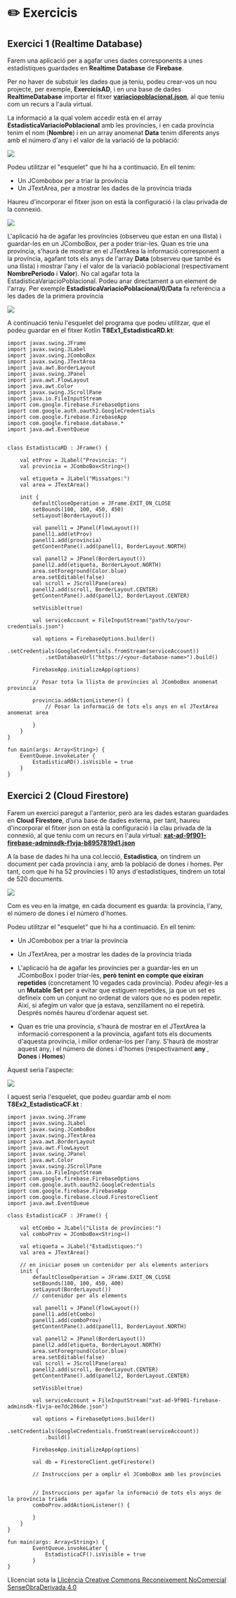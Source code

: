 # :pencil2: Exercicis

## Exercici 1 (Realtime Database)

Farem una aplicació per a agafar unes dades corresponents a unes estadístiques
guardades en **Realtime Database** de **Firebase**.

Per no haver de substuir les dades que ja teniu, podeu crear-vos un nou projecte, per exemple, **ExercicisAD**, i en una base de dades **RealtimeDatabase** importar el  fitxer [**variaciopoblacional.json**](https://aules.edu.gva.es/semipresencial/mod/folder/view.php?id=1847725), al que teniu com un recurs a l'aula virtual.

La informació a la qual volem accedir està en el array
**EstadisticaVariacioPoblacional** amb les províncies, i en cada província
tenim el nom (**Nombre**) i en un array anomenat **Data** tenim diferents anys
amb el número d'any i el valor de la variació de la població:

![](T7_Ex_1_1.png)


Podeu utilitzar el "esquelet" que hi ha a continuació. En ell tenim:

  * Un JCombobox per a triar la província
  * Un JTextArea, per a mostrar les dades de la província triada

Haureu d'incorporar el fitxer json on està la configuració i la clau privada
de la connexió.

![](T7_Ex_1_2.png)

L'aplicació ha de agafar les províncies (observeu que estan en una llista) i
guardar-les en un JComboBox, per a poder triar-les. Quan es trie una
província, s'haurà de mostrar en el JTextArea la informació corresponent a la
província, agafant tots els anys de l'array **Data** (observeu que també és
una llista) i mostrar l'any i el valor de la variació poblacional
(respectivament **NombrePeriodo** i **Valor**). No cal agafar tota la
EstadisticaVariacioPoblacional. Podeu anar directament a un element de
l'array. Per exemple **EstadisticaVariacioPoblacional/0/Data** fa referència a
les dades de la primera província

![](T7Ex1_2.png)

A continuació teniu l'esquelet del programa que podeu utilitzar, que el podeu
guardar en el fitxer Kotlin **T8Ex1_EstadisticaRD.kt**:
    
    
    import javax.swing.JFrame
    import javax.swing.JLabel
    import javax.swing.JComboBox
    import javax.swing.JTextArea
    import java.awt.BorderLayout
    import javax.swing.JPanel
    import java.awt.FlowLayout
    import java.awt.Color
    import javax.swing.JScrollPane
    import java.io.FileInputStream
    import com.google.firebase.FirebaseOptions
    import com.google.auth.oauth2.GoogleCredentials
    import com.google.firebase.FirebaseApp
    import com.google.firebase.database.*
    import java.awt.EventQueue
    
    
    class EstadisticaRD : JFrame() {
    
        val etProv = JLabel("Provincia: ")
        val provincia = JComboBox<String>()
    
        val etiqueta = JLabel("Missatges:")
        val area = JTextArea()
        
        init {
            defaultCloseOperation = JFrame.EXIT_ON_CLOSE
            setBounds(100, 100, 450, 450)
            setLayout(BorderLayout())
    
            val panell1 = JPanel(FlowLayout())
            panell1.add(etProv)
            panell1.add(provincia)
            getContentPane().add(panell1, BorderLayout.NORTH)
    
            val panell2 = JPanel(BorderLayout())
            panell2.add(etiqueta, BorderLayout.NORTH)
            area.setForeground(Color.blue)
            area.setEditable(false)
            val scroll = JScrollPane(area)
            panell2.add(scroll, BorderLayout.CENTER)
            getContentPane().add(panell2, BorderLayout.CENTER)
    
            setVisible(true)
    
            val serviceAccount = FileInputStream("path/to/your-credentials.json")
    
            val options = FirebaseOptions.builder()
                .setCredentials(GoogleCredentials.fromStream(serviceAccount))
                .setDatabaseUrl("https://<your-database-name>").build()
    
            FirebaseApp.initializeApp(options)
    
            // Posar tota la llista de províncies al JComboBox anomenat provincia
    
            provincia.addActionListener() {
                // Posar la informació de tots els anys en el JTextArea anomenat area
    
            }
        }
    }
    
    fun main(args: Array<String>) {
        EventQueue.invokeLater {
            EstadisticaRD().isVisible = true
        }
    }
<!--
Aplicació en Android

  * Creeu-vos una nova aplicació d'Android anomenada **T7Ex1_EstadisticaRD**.
  * Incorporeu en ella: 
    * Un **Spinner** per a triar la província
    * Un **TextView** , per a mostrar les estadístiques de la província
  * Connecteu a la Base de Dades Firebase abans esmentada

L'aplicació ha de agafar les províncies (observeu que estan en una llista) i
guardar-les en el Spinner, per a poder triar-les. Quan es trie una província,
s'haurà de mostrar en el TextView la informació corresponent a la província,
agafant tots els anys de l'array **Data** (observeu que també és una llista) i
mostrar l'any i el valor de la variació poblacional (respectivament
**NombrePeriodo** i **Valor**). No cal agafar tota la
EstadisticaVariacioPoblacional. Podeu anar directament a un element de
l'array. Per exemple EstadisticaVariacioPoblacional/0/Data fa referència a les
dades de la primera província

A continuació teniu un exemple de activity_main.xml que us podria servir:

    
    
    <?xml version="1.0" encoding="utf-8"?>  
    <androidx.constraintlayout.widget.ConstraintLayout xmlns:android="http://schemas.android.com/apk/res/android"  
        xmlns:app="http://schemas.android.com/apk/res-auto"  
        xmlns:tools="http://schemas.android.com/tools"  
        android:layout_width="match_parent"  
        android:layout_height="match_parent"  
        tools:context=".MainActivity">  
      
        <Spinner  
            android:id="@+id/combo"  
            android:layout_width="0dp"  
            android:layout_height="wrap_content"  
            app:layout_constraintEnd_toEndOf="parent"  
            app:layout_constraintStart_toStartOf="parent"  
            app:layout_constraintTop_toTopOf="parent" />  
      
        <TextView  
            android:id="@+id/area"  
            android:layout_width="0dp"  
            android:layout_height="0dp"  
            android:scrollbars="vertical"  
            android:text=""  
            app:layout_constraintBottom_toBottomOf="parent"  
            app:layout_constraintEnd_toEndOf="parent"  
            app:layout_constraintHorizontal_bias="1.0"  
            app:layout_constraintStart_toStartOf="parent"  
            app:layout_constraintTop_toBottomOf="@+id/combo"  
            app:layout_constraintVertical_bias="0.0" />  
      
    </androidx.constraintlayout.widget.ConstraintLayout>

I a continuació l'esquelet del programa per si el voleu utilitzar ja que estan
les recomacions-indicacions:

    
    
    import androidx.appcompat.app.AppCompatActivity  
    import android.os.Bundle  
    import android.util.Log  
    import android.view.View  
    import android.widget.AdapterView  
    import android.widget.ArrayAdapter  
    import androidx.core.view.size  
    import com.google.firebase.database.*  
    import kotlinx.android.synthetic.main.activity_main.*  
      
    class MainActivity : AppCompatActivity() {  
        override fun onCreate(savedInstanceState: Bundle?) {  
            super.onCreate(savedInstanceState)  
            setContentView(R.layout.activity_main)  
            val pantPrincipal = this  // per a utilitzar-lo en el ArrayAdapter del Spinner  
      
            // Inicialització de la referència i altres variables  
      
            // Lectura de totes les províncies per a posar-les després al Spinner  
            // Es recomana llegir els fills de la llista, per tant addChildEventListener  
      
            // Inicialització del Spinner, amb un ArrayAdapter passant-li un ArrayList amb les províncies  
            // es recomana fer-ho dins d'un addListenerForSingleValueEvent sobre la mateixa referència  
            // per assegurar-nos que l'ArrayList ja té les províncies  
      
            // Instruccions per a posar en el TextView les dades de la provincia seleccionada  
            // Dins del onItemSelectedListener del Spinner també es recomana llegir els fills de la llista,  
            // per tant una altra vegada addChildEventListener  
        }  
    }

Com posa en les indicacions, podem tenir la complicació de que quan construïm
el Spinner, encara no estiguen les dades llegides. Ho podem solucionar afegint
un altre listener, el **addListenerForSingleValueEvent** , que segur que
s'executarà després del **addChildEventListener**
-->

## Exercici 2 (Cloud Firestore)

Farem un exercici paregut a l'anterior, però ara les dades estaran guardades
en **Cloud Firestore**, d'una base de dades externa, per tant, haureu d'incorporar el fitxer json on està la configuració i la clau privada de la connexió, al que teniu com un recurs en l'aula virtual: [**xat-ad-9f901-firebase-adminsdk-f1vja-b8957819d1.json**](https://aules.edu.gva.es/semipresencial/mod/folder/view.php?id=1847725)

A la base de dades hi ha una col.lecció, **Estadistica**, on tindrem un document per cada província i any, amb la població de dones i homes. Per tant, com que hi ha 52 províncies i 10 anys d'estadístiques, tindrem un total de 520 documents.


![](T7Ex2_1.png)

Com es veu en la imatge, en cada document es guarda: la província, l'any, el
número de dones i el número d'homes.


Podeu utilitzar el "esquelet" que hi ha a continuació. En ell tenim:

  * Un JCombobox per a triar la província
  * Un JTextArea, per a mostrar les dades de la província triada


  * L'aplicació ha de agafar les províncies per a guardar-les en un JComboBox i poder triar-les, **però tenint en compte que eixiran repetides** (concretament 10 vegades cada província). Podeu afegir-les a un **Mutable Set** per a evitar que estiguen repetides, ja que un set es defineix com un conjunt no ordenat de valors que no es poden repetir. Així, si afegim un valor que ja estava, senzillament no el repetirà. Després només haureu d'ordenar aquest set.
  * Quan es trie una província, s'haurà de mostrar en el JTextArea la informació corresponent a la província, agafant tots els documents d'aquesta província, i millor ordenar-los per l'any. S'haurà de mostrar aquest any, i el número de dones i d'homes (respectivament **any** , **Dones** i **Homes**)

Aquest seria l'aspecte:

![](T7Ex2_2.png)

I aquest seria l'esquelet, que podeu guardar amb el nom
**T8Ex2_EstadisticaCF.kt** :
    
    
    import javax.swing.JFrame
    import javax.swing.JLabel
    import javax.swing.JComboBox
    import javax.swing.JTextArea
    import java.awt.BorderLayout
    import java.awt.FlowLayout
    import javax.swing.JPanel
    import java.awt.Color
    import javax.swing.JScrollPane
    import java.io.FileInputStream
    import com.google.firebase.FirebaseOptions
    import com.google.auth.oauth2.GoogleCredentials
    import com.google.firebase.FirebaseApp
    import com.google.firebase.cloud.FirestoreClient
    import java.awt.EventQueue
    
    class EstadisticaCF : JFrame() {
    
        val etCombo = JLabel("Llista de províncies:")
        val comboProv = JComboBox<String>()
    
        val etiqueta = JLabel("Estadístiques:")
        val area = JTextArea()
    
        // en iniciar posem un contenidor per als elements anteriors
        init {
            defaultCloseOperation = JFrame.EXIT_ON_CLOSE
            setBounds(100, 100, 450, 400)
            setLayout(BorderLayout())
            // contenidor per als elements
    
            val panell1 = JPanel(FlowLayout())
            panell1.add(etCombo)
            panell1.add(comboProv)
            getContentPane().add(panell1, BorderLayout.NORTH)
    
            val panell2 = JPanel(BorderLayout())
            panell2.add(etiqueta, BorderLayout.NORTH)
            area.setForeground(Color.blue)
            area.setEditable(false)
            val scroll = JScrollPane(area)
            panell2.add(scroll, BorderLayout.CENTER)
            getContentPane().add(panell2, BorderLayout.CENTER)
    
            setVisible(true)
    
            val serviceAccount = FileInputStream("xat-ad-9f901-firebase-adminsdk-f1vja-ee7dc206de.json")
    
            val options = FirebaseOptions.builder()
                .setCredentials(GoogleCredentials.fromStream(serviceAccount))
                .build()
    
            FirebaseApp.initializeApp(options)
    
            val db = FirestoreClient.getFirestore()
    
            // Instruccions per a omplir el JComboBox amb les províncies
    
    
            // Instruccions per agafar la informació de tots els anys de la província triada
            comboProv.addActionListener() {
    
            }
        }
    }
    
    fun main(args: Array<String>) {
            EventQueue.invokeLater {
                EstadisticaCF().isVisible = true
            }
    }
<!--
Aplicació en Android

  * Creeu-vos una nova aplicació d'Android anomenada **T7Ex2_EstadisticaCF**.
  * Incorporeu en ella: 
    * Un **Spinner** per a triar la província
    * Un **TextView** , per a mostrar les estadístiques de la província
  * Connecteu a la Base de Dades Firebase abans esmentada
  * Incorporeu la següent línia en el **build-gradle** de l'aplicació, per a que no us done error:  

    
        **multiDexEnabled true**

L'aplicació ha de:

  * Primer ha d'agafar les províncies per a guardar-les en el Spinner i poder triar-les, **però tenint en compte que eixiran repetides** (concretament 10 vegades cada província). Podeu afegir-les a un **set** per a evitar que estiguen repetides, ja que un set es defineix com un conjunt no ordenat de valors que no es poden repetir. Així, si afegim un valor que ja estava, senzillament no el repetirà. Després només haureu d'ordenar aquest set.
  * Quan es trie una província, s'haurà de mostrar en el TextView la informació corresponent a la província, agafant tots els documents d'aquesta província, i millor ordenar-los per l'any. S'haurà de mostrar aquest any, i el número de dones i d'homes (respectivament **any** , **Dones** i **Homes**)

A continuació teniu un exemple de activity_main.xml que us podria servir:

    
    
    <?xml version="1.0" encoding="utf-8"?>  
    <androidx.constraintlayout.widget.ConstraintLayout xmlns:android="http://schemas.android.com/apk/res/android"  
        xmlns:app="http://schemas.android.com/apk/res-auto"  
        xmlns:tools="http://schemas.android.com/tools"  
        android:layout_width="match_parent"  
        android:layout_height="match_parent"  
        tools:context=".MainActivity">  
      
        <Spinner  
            android:id="@+id/combo"  
            android:layout_width="0dp"  
            android:layout_height="wrap_content"  
            app:layout_constraintEnd_toEndOf="parent"  
            app:layout_constraintStart_toStartOf="parent"  
            app:layout_constraintTop_toTopOf="parent" />  
      
        <TextView  
            android:id="@+id/area"  
            android:layout_width="0dp"  
            android:layout_height="0dp"  
            android:scrollbars="vertical"  
            android:text=""  
            app:layout_constraintBottom_toBottomOf="parent"  
            app:layout_constraintEnd_toEndOf="parent"  
            app:layout_constraintHorizontal_bias="1.0"  
            app:layout_constraintStart_toStartOf="parent"  
            app:layout_constraintTop_toBottomOf="@+id/combo"  
            app:layout_constraintVertical_bias="0.0" />  
      
    </androidx.constraintlayout.widget.ConstraintLayout>

I aquest seria l'esquelet del programa principal amb els suggeriments:

    
    
    import android.os.Bundle  
    import android.view.View  
    import android.widget.AdapterView  
    import android.widget.ArrayAdapter  
    import androidx.appcompat.app.AppCompatActivity  
    import com.google.firebase.firestore.FirebaseFirestore  
    import kotlinx.android.synthetic.main.activity_main.*  
      
      
    class MainActivity : AppCompatActivity() {  
        override fun onCreate(savedInstanceState: Bundle?) {  
            super.onCreate(savedInstanceState)  
            setContentView(R.layout.activity_main)  
      
            val pantPrincipal = this  // per a utilitzar-lo en el ArrayAdapter del spinner  
      
            // Inicialització de la referència i altres variables  
            val db = FirebaseFirestore.getInstance()  
            val colRef = db.collection("Estadistica")  
      
            // Lectura de totes les províncies per a posar-les després al Spinner  
            // S'hauran de llegir tots els documents de la col·lecció, per tant addSnapshotListener  
            // sobre la col·lecció  
      
            // Inicialització del Spinner, amb un ArrayAdapter passant-li un HashSet ordenat amb les províncies  
            // es recomana fer-ho dins d'un addOnSuccessListener sobre la mateixa col·lecció  
            // per assegurar-nos que el HashSet ja té les províncies  
      
            // Instruccions per a posar en el TextView les dades de la provincia seleccionada  
            // Dins del onItemSelectedListener del Spinner també s'hauran de llegir els documents de la col·lecció  
            // que són de la província triada, per tant una altra vegada addSnapshotListener  
        }  
    }
-->
<!--
## Exercici 3 (Cloud Firestore - Cloud Storage) (voluntari)

Aquest exercici serà per a combinar guardar dades en Cloud Firestore amb
fitxers guardats en Cloud Storage.

En compte de guardar imatges, ara guardarem **audios**. No podrem reproduir
tots els tipus d'audio, però tots els audios que estiguen guardats es podran
reproduir.

Les dades de connexió són les mateixes que en exercicis anteriors:

  * Compte de Google: **ad.ieselcaminas@gmail.com**
  * Contrasenya: **ieselcaminas_ad**
  * Aplicació: **xat-ad**

L'estructura de dades és molt semblant a l'exemple en què guardàvem imatges

  * En Cloud Firestore guardem en una col·lecció anomenada **Audios** una sèrie de documents, i en cadascun tindrem el nom de l'audio i el nom del fitxer
  * En Cloud Storage guardem els fitxer d'audio

![](T7_Ex4_1.png) | ![](T7_Ex4_2.png)  
---|---  
  
Podeu fer l'exercici tant en IntelliJ com en Android. En Android utilitzarem
el component **MediaPlayer**. Aquest controlador també està disponible
utilitzant les llibreries de **JavaFX** , però açò suposaria haver
d'instal·lar plugins a IntelliJ, i no valdrà la pena. Utilitzarem un altre
component que ja ve instal·lat, encara que limitat, ja que no en permetrà
reproduir els fitxers .**mp3** , però sí els formats més senzills com **.wav**
i **.au**

Aplicació en IntelliJ

El component que utilitzarem és **AudioSystem** , situada en
**javax.sound.sampled**. Només l'hem d'inicialitzar un **clip** a partir de
AudioSystem, i per una altra banda un AudioInputStream. Posteriorment obrirem
el clip amb el AudioInputStream. Després només faltarà posar en marxa l'audio
i parar-lo:

  * Per a inicialitzar **val audioInputStream = AudioSystem.getAudioInputStream(_InputStream_)** i **val clip = AudioSystem.getClip()****.** Haurem d'aconseguir l'InputStream bé a través del ByteBuffer o del fitxer temporal del nostre fitxer una vegada el tinguem baixat
  * Després obrirem el clip amb: **clip.open(audioInputStream)**
  * Per a posar en marxa (play) **clip.start()**
  * Per a parar (stop) **clip.stop()**

En definitiva, quedarà així:

    
    
    ...
        val clip = AudioSystem.getClip()
    ...
                val audioInputStream = AudioSystem.getAudioInputStream(inputStream)
    
                clip.close()   // ha d'estar tancat abans de tornar a obrir-lo
                clip.open(audioInputStream)
    ...
                clip.stat()
    ...
                clip.stop()
    ...

Us heu de muntar un **JComboBox** per a visualitzar la llista de audios, un
botó per a posar en marxa l'audio seleccionat i un botó per a parar-lo

![](T7_Ex4_3.png)

Recordeu que amb el controlador utilitzat **no** es poden reproduir els
fitxers **mp3**.

Aplicació en Android

El component que utilitzarem és **MediaPlayer**. Només l'hem d'inicialitzar i
després posar en marxa l'audio i parar-lo:

  * Per a inicialitzar**val clip: MediaPlayer? = MediaPlayer.create(_context_ ,_fitxer de so_)**
  * Per a posar en marxa (play) **clip.start()**
  * Per a parar (stop) **clip.stop()**

Si volem tornar a posar en marxa un audio que havíem parat el so, millor
situar-lo a principi amb **clip.seek(0)**

Us heu de muntar un **Spinner** per a visualitzar la llista de audios, un botó
per a posar en marxa l'audio seleccionat i un botó per a parar-lo.

Potser en aquest cas **no** es puguen reproduir els fitxers **.au**

-->

<!--
## Exercici 4 (Realtime Database) (voluntari)

Farem una aplicació en **IntelliJ** i/o **Android** per a fer partides del
Mastermind compartides. El joc consisteix a endevinar un número de 4 xifres no
repetides. Quan es fa una tirada, l'aplicació contestarà quants xifres hi ha
encertades i en el lloc corresponent, i quantes xifres encertades però fora
del lloc.

Per exemple: Suposem que el número a endevinar és el 7481. A mida que anem
fent tirades hem d'anar endevinant quin és el número:

  * 1234 0 2 (que indica que no hi ha cap xifra al seu lloc, i que hi ha 2 encertades fora del lloc)
  * 5678 0 2
  * 1256 0 1
  * 3487 2 1  

  * 7482 3 0
  * 7481 4 0

Els usuaris connectats a l'aplicació (amb un nom d'usuari, millor si és breu,
per exemple 3 caràcters, a l'estil de J01, J02, ...) han de poder fer jugades,
i l'aplicació ha de mostrar primer el nom del jugador, la tirada i el
resultat.

Per més simplicitat, només es guardarà una partida, però quan finalitze s'ha
de poder començar una altra (esborrant les tirades de la partida anterior).
Les dades que guardarem de la partida són:

**Mastermind** (serà la clau on ho guardarem tot)****

  * Número secret a endevinar: **numSecret** (string)
  * Partida en marxa o bé ja finalitzada: **finalitzada** (boolean)
  * Llista de tirades: **tirades**. De cadascuna: 
    * Jugador que l'ha feta: **nom** (string)
    * Jugada feta: **tirada** (string)
    * Encertades col·locades: **colocades** (integer)
    * Encertades no col·locades: **desordenades** (integer)

Tindrem els mateixos elements que en l'exemple del xat:

  * Una etiqueta per a indicar nom de jugador
  * Un JTextField o EditText per a introduir el nom del jugador. Aquestes dues coses han d'anar dalt de tot, en la mateixa línia.
  * Un JTextArea o TextView, per a anar mostrant les tirades de la partida
  * Un altre JTextField o EditText per a introduir la nova tirada.
  * Un botó d'Enviar. Aquestes dues coses han d'anar baix de tot, en la mateixa línia.
  * Per últim també tindrem un botó que inicialment està ocult per a començar una nova partida. Quan es visualitza tapa el JTextField o EditText de la nova tirada i el botó d'enviar, amb la qual cosa no es poden fer més intents

Inicialment s'ha de comprovar si la partida està en marxa. Si no ho està (o si
no hi ha cap partida perquè és la primera vegada que s'executa):

  * S'ha de generar un nou número secret i guardar-lo
  * S'ha de marcar com a partida no finalitzada

Si ja està en marxa, senzillament s'ha d'agafar el número secret i s'han de
visualitzar les tirades existents, i esperar per si es fa una tirada.

Quan es fa una tirada:

  * S'ha de guardar el jugador, la tirada, el número de encertades col·locades i el número d'encertades no col·locades.
  * Si s'ha encertat el número, s'ha de marcar com a finalitzada la partida, i s'ha de visualitzar el botó per a generar una nova partida

Les dades de connexió són les mateixes que l'exercici anterior:

  * Compte de Google: **ieselcaminas.ad@gmail.com**
  * Contrasenya: **ad_ieselcaminas**
  * Aplicació: **xat-ad**

Us passe els mètodes **genera()** , que genera un número aleatori de 4 xifres
no repetides, i **comprova(String,String)** que torna les xifres encertades
col·locades i encertades no col·locades:

    
    
    	fun genera(): String {
    		val i0 = (Math.random() * 10).toInt()
    		var i1 = (Math.random() * 10).toInt()
    		while (i1 == i0)
    			i1 = (Math.random() * 10).toInt()
    		var i2 = (Math.random() * 10).toInt()
    		while (i2 == i0 || i2 == i1)
    			i2 = (Math.random() * 10).toInt()
    		var i3 = (Math.random() * 10).toInt()
    		while (i3 == i0 || i3 == i1 || i3 == i2)
    			i3 = (Math.random() * 10).toInt()
    		return (i0.toString() + i1.toString() + i2.toString() + i3.toString())
    	}
    
    	fun comprova(num: String, sec: String): IntArray {
    		var pos = 0
    		var nopos = 0
    		for (i in 0..3)
    			for (j in 0..3)
    				if (num[i] == sec[j])
    					if (i == j) pos++
    					else nopos++
    		return intArrayOf(pos, nopos)
    	}

Aplicació en IntelliJ

L'aplicació s'ha de guardar en el fitxer **T7Ex4_Mastermind_RD.kt** , i aquest
seria l'esquelet:

    
    
    package exercicis
    
    import com.google.auth.oauth2.GoogleCredentials
    import com.google.firebase.FirebaseApp
    import com.google.firebase.FirebaseOptions
    import com.google.firebase.database.*
    import java.awt.*
    import java.io.FileInputStream
    import javax.swing.*
    
    class Tirada(var nom: String, var tirada: String, var colocades: Int, var desordenades: Int)
    
    class T7Ex4_Mastermind_RD : JFrame() {
    
        val etJugador = JLabel("Nom Jugador: ")
        val jugador = JTextField(15)
    
        val etiqueta = JLabel("Tirades:")
        val area = JTextArea()
    
        val etIntroduccioTirada = JLabel("Introdueix tirada:")
        val enviar = JButton("Enviar")
        val tirada = JTextField(15)
    
        val botoPartidaNova = JButton("PARTIDA NOVA")
    
        var numSecret = ""
    
        // en iniciar posem un contenidor per als elements anteriors
        init {
            defaultCloseOperation = JFrame.EXIT_ON_CLOSE
            setBounds(100, 100, 450, 300)
            setLayout(BorderLayout())
    
            // contenidor per als elements
            //Hi haurà títol. Panell de dalt: últim missatge. Panell de baix: per a introduir missatge. Panell central: tot el xat
    
            val panell1 = JPanel(FlowLayout())
            panell1.add(etJugador)
            panell1.add(jugador)
            getContentPane().add(panell1, BorderLayout.NORTH)
    
            val panell2 = JPanel(BorderLayout())
            panell2.add(etiqueta, BorderLayout.NORTH)
            area.setForeground(Color.BLUE)
            area.isEditable=false
            val scroll = JScrollPane(area)
            panell2.add(scroll, BorderLayout.CENTER)
            getContentPane().add(panell2, BorderLayout.CENTER)
    
            val panell3 = JPanel(FlowLayout())
            panell3.add(etIntroduccioTirada)
            panell3.add(tirada)
            panell3.add(enviar)
            getContentPane().add(panell3, BorderLayout.SOUTH)
            botoPartidaNova.isVisible=false
            panell3.add(botoPartidaNova)
    
            setVisible(true)
            enviar.addActionListener { enviar() }
    
            botoPartidaNova.addActionListener { partidaNova() }
    
            val serviceAccount = FileInputStream("xat-ad-firebase-adminsdk-my2d0-8c69944b34.json")
    
            val options = FirebaseOptions.builder()
                .setCredentials(GoogleCredentials.fromStream(serviceAccount))
                .setDatabaseUrl("https://xat-ad.firebaseio.com/").build()
    
            FirebaseApp.initializeApp(options)
    
            title="MASTERMIND"
    
            // Exemple de listener de lectura única addListenerForSingleValue()
            // Per a AGAFAR SI ESTÀ LA PARTIDA EN MARXA I EL NÚMERO SECRET
            val mastermind = FirebaseDatabase.getInstance().getReference("Mastermind")
    
            mastermind.addListenerForSingleValueEvent(object : ValueEventListener {
                override
                fun onDataChange(dataSnapshot: DataSnapshot) {
                    println("Entrem")
                    if (dataSnapshot.child("finalitzada").getValue(Boolean::class.java)){
                        //partidaNova()
                        println("Patida nova")
                    }
                    else {
                        numSecret = dataSnapshot.child("numSecret").getValue(String::class.java)
                    }
                }
    
                override
                fun onCancelled(error: DatabaseError) {
                }
            })
    
    
        }
    
        fun partidaNova(){
    
        }
    
    
        fun enviar(){
    
         }
    
        fun genera(): String {
            val i0 = (Math.random() * 10).toInt()
            var i1 = (Math.random() * 10).toInt()
            while (i1 == i0)
                i1 = (Math.random() * 10).toInt()
            var i2 = (Math.random() * 10).toInt()
            while (i2 == i0 || i2 == i1)
                i2 = (Math.random() * 10).toInt()
            var i3 = (Math.random() * 10).toInt()
            while (i3 == i0 || i3 == i1 || i3 == i2)
                i3 = (Math.random() * 10).toInt()
            return (i0.toString() + i1.toString() + i2.toString() + i3.toString())
        }
    
        fun comprova(num: String, sec: String): IntArray {
            var pos = 0
            var nopos = 0
            for (i in 0..3)
                for (j in 0..3)
                    if (num[i] == sec[j])
                        if (i == j) pos++
                        else nopos++
            return intArrayOf(pos, nopos)
        }
    
    }
    
    
    
    fun main(args: Array<String>) {
        EventQueue.invokeLater {
            T7Ex4_Mastermind_RD().isVisible = true
        }
    }

Aplicació en Android

Crea un projecte anomenat **T7Ex4_Mastermind_RD**

Aquest seria el **activity_main.xml** amb els elements comentats abans:

    
    
    **<?xml version="1.0" encoding="utf-8"?>  
    <RelativeLayout xmlns:android="http://schemas.android.com/apk/res/android"  
        xmlns:tools="http://schemas.android.com/tools"  
        android:id="@+id/activity_main"  
        android:layout_width="match_parent"  
        android:layout_height="match_parent">**  
      
    ** <TextView  
            android:layout_width="wrap_content"  
            android:layout_height="wrap_content"  
            android:text="Nom del jugador (preferiblement 3 caràcters):"  
            android:id="@+id/eti"  
            android:layout_alignParentTop="true"  
            android:layout_alignParentLeft="true"  
            android:layout_alignParentStart="true"  
            android:layout_above="@+id/textView" />**  
    ** <EditText  
            android:layout_width="match_parent"  
            android:layout_height="wrap_content"  
            android:id="@+id/jugador"  
            android:layout_alignParentRight="true"  
            android:layout_toRightOf="@+id/eti"  
            android:layout_alignParentTop="true" />**  
      
    ** <TextView  
            android:id="@+id/textView"  
            android:layout_width="match_parent"  
            android:layout_height="wrap_content"  
            android:layout_above="@+id/tirada"  
            android:layout_below="@+id/jugador"  
            android:layout_alignParentEnd="true"  
            android:layout_alignParentRight="true"  
            android:scrollbars="vertical"  
            android:text="" />**  
    ** <EditText  
            android:layout_width="wrap_content"  
            android:layout_height="wrap_content"  
            android:id="@+id/tirada"  
            android:layout_alignParentLeft="true"  
            android:layout_alignParentStart="true"  
            android:layout_alignParentBottom="true"  
            android:layout_toLeftOf="@+id/boto"  
            android:layout_toStartOf="@+id/boto" />**  
      
    ** <Button  
            android:layout_width="wrap_content"  
            android:layout_height="wrap_content"  
            android:text="Enviar"  
            android:id="@+id/boto"  
            android:layout_alignParentRight="true"  
            android:layout_alignParentEnd="true"  
            android:layout_alignParentBottom="true"  
            android:layout_below="@+id/textView" />**  
    ** <Button  
            android:layout_width="wrap_content"  
            android:layout_height="wrap_content"  
            android:text="NOVA PARTIDA"  
            android:id="@+id/botoNova"  
            android:layout_alignParentRight="true"  
            android:layout_alignParentEnd="true"  
            android:layout_alignParentBottom="true"  
            android:layout_below="@+id/textView"  
            android:layout_alignParentLeft="true"  
            android:layout_alignParentStart="true"  
            android:visibility="invisible"/>**  
      
    **< /RelativeLayout>**

-->

Llicenciat sota la  [Llicència Creative Commons Reconeixement NoComercial
SenseObraDerivada 4.0](http://creativecommons.org/licenses/by-nc-nd/4.0/)

